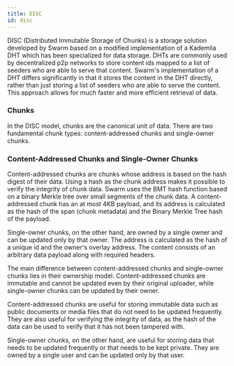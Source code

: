 ```yaml
---
title: DISC
id: disc
---
```


DISC (Distributed Immutable Storage of Chunks) is a storage solution developed by Swarm based on a modified implementation of a Kademlia DHT which has been specialized for data storage. DHTs are commonly used by decentralized p2p networks to store content ids mapped to a list of seeders who are able to serve that content. Swarm's implementation of a DHT differs significantly in that it stores the content in the DHT directly, rather than just storing a list of seeders who are able to serve the content. This approach allows for much faster and more efficient retrieval of data.

### Chunks 

In the DISC model, chunks are the canonical unit of data. There are two fundamental chunk types: content-addressed chunks and single-owner chunks. 

### Content-Addressed Chunks and Single-Owner Chunks

Content-addressed chunks are chunks whose address is based on the hash digest of their data. Using a hash as the chunk address makes it possible to verify the integrity of chunk data. Swarm uses the BMT hash function based on a binary Merkle tree over small segments of the chunk data. A content-addressed chunk has an at most 4KB payload, and its address is calculated as the hash of the span (chunk metadata) and the Binary Merkle Tree hash of the payload.

Single-owner chunks, on the other hand, are owned by a single owner and can be updated only by that owner. The address is calculated as the hash of a unique id and the owner's overlay address. The content consists of an arbitrary data payload along with required headers.

The main difference between content-addressed chunks and single-owner chunks lies in their ownership model. Content-addressed chunks are immutable and cannot be updated even by their original uploader, while single-owner chunks can be updated by their owner.

Content-addressed chunks are useful for storing immutable data such as public documents or media files that do not need to be updated frequently. They are also useful for verifying the integrity of data, as the hash of the data can be used to verify that it has not been tampered with.

Single-owner chunks, on the other hand, are useful for storing data that needs to be updated frequently or that needs to be kept private. They are owned by a single user and can be updated only by that user.







